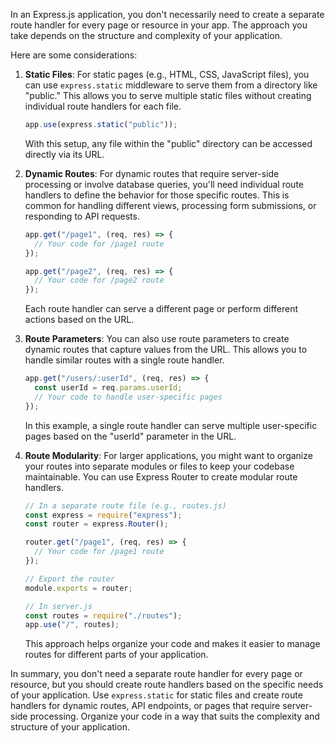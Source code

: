 In an Express.js application, you don't necessarily need to create a separate route handler for every page or resource in your app. The approach you take depends on the structure and complexity of your application.

Here are some considerations:

1. **Static Files**: For static pages (e.g., HTML, CSS, JavaScript files), you can use `express.static` middleware to serve them from a directory like "public." This allows you to serve multiple static files without creating individual route handlers for each file.

   ```javascript
   app.use(express.static("public"));
   ```

   With this setup, any file within the "public" directory can be accessed directly via its URL.

2. **Dynamic Routes**: For dynamic routes that require server-side processing or involve database queries, you'll need individual route handlers to define the behavior for those specific routes. This is common for handling different views, processing form submissions, or responding to API requests.

   ```javascript
   app.get("/page1", (req, res) => {
     // Your code for /page1 route
   });

   app.get("/page2", (req, res) => {
     // Your code for /page2 route
   });
   ```

   Each route handler can serve a different page or perform different actions based on the URL.

3. **Route Parameters**: You can also use route parameters to create dynamic routes that capture values from the URL. This allows you to handle similar routes with a single route handler.

   ```javascript
   app.get("/users/:userId", (req, res) => {
     const userId = req.params.userId;
     // Your code to handle user-specific pages
   });
   ```

   In this example, a single route handler can serve multiple user-specific pages based on the "userId" parameter in the URL.

4. **Route Modularity**: For larger applications, you might want to organize your routes into separate modules or files to keep your codebase maintainable. You can use Express Router to create modular route handlers.

   ```javascript
   // In a separate route file (e.g., routes.js)
   const express = require("express");
   const router = express.Router();

   router.get("/page1", (req, res) => {
     // Your code for /page1 route
   });

   // Export the router
   module.exports = router;

   // In server.js
   const routes = require("./routes");
   app.use("/", routes);
   ```

   This approach helps organize your code and makes it easier to manage routes for different parts of your application.

In summary, you don't need a separate route handler for every page or resource, but you should create route handlers based on the specific needs of your application. Use `express.static` for static files and create route handlers for dynamic routes, API endpoints, or pages that require server-side processing. Organize your code in a way that suits the complexity and structure of your application.